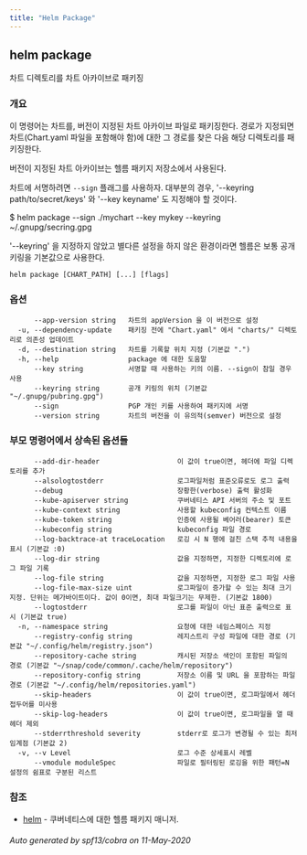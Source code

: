```yaml
---
title: "Helm Package"
---
```


## helm package

차트 디렉토리를 차트 아카이브로 패키징

### 개요


이 명령어는 차트를, 버전이 지정된 차트 아카이브 파일로 패키징한다. 
경로가 지정되면 차트(Chart.yaml 파일을 포함해야 함)에 대한 그 경로를 찾은 다음
해당 디렉토리를 패키징한다.

버전이 지정된 차트 아카이브는 헬름 패키지 저장소에서 사용된다.

차트에 서명하려면 `--sign` 플래그를 사용하자. 대부분의 경우, 
'--keyring path/to/secret/keys' 와 '--key keyname' 도 지정해야 할 것이다.

  $ helm package --sign ./mychart --key mykey --keyring ~/.gnupg/secring.gpg

'--keyring' 을 지정하지 않았고 별다른 설정을 하지 않은 환경이라면
헬름은 보통 공개 키링을 기본값으로 사용한다.


```
helm package [CHART_PATH] [...] [flags]
```

### 옵션

```
      --app-version string   차트의 appVersion 을 이 버전으로 설정
  -u, --dependency-update    패키징 전에 "Chart.yaml" 에서 "charts/" 디렉토리로 의존성 업데이트
  -d, --destination string   차트를 기록할 위치 지정 (기본값 ".")
  -h, --help                 package 에 대한 도움말
      --key string           서명할 때 사용하는 키의 이름. --sign이 참일 경우 사용
      --keyring string       공개 키링의 위치 (기본값 "~/.gnupg/pubring.gpg")
      --sign                 PGP 개인 키를 사용하여 패키지에 서명
      --version string       차트의 버전을 이 유의적(semver) 버전으로 설정
```

### 부모 명령어에서 상속된 옵션들

```
      --add-dir-header                   이 값이 true이면, 헤더에 파일 디렉토리를 추가
      --alsologtostderr                  로그파일처럼 표준오류로도 로그 출력
      --debug                            장황한(verbose) 출력 활성화
      --kube-apiserver string            쿠버네티스 API 서버의 주소 및 포트
      --kube-context string              사용할 kubeconfig 컨텍스트 이름
      --kube-token string                인증에 사용될 베어러(bearer) 토큰
      --kubeconfig string                kubeconfig 파일 경로
      --log-backtrace-at traceLocation   로깅 시 N 행에 걸친 스택 추적 내용을 표시 (기본값 :0)
      --log-dir string                   값을 지정하면, 지정한 디렉토리에 로그 파일 기록
      --log-file string                  값을 지정하면, 지정한 로그 파일 사용
      --log-file-max-size uint           로그파일이 증가할 수 있는 최대 크기 지정. 단위는 메가바이트이다. 값이 0이면, 최대 파일크기는 무제한. (기본값 1800)
      --logtostderr                      로그를 파일이 아닌 표준 출력으로 표시 (기본값 true)
  -n, --namespace string                 요청에 대한 네임스페이스 지정
      --registry-config string           레지스트리 구성 파일에 대한 경로 (기본값 "~/.config/helm/registry.json")
      --repository-cache string          캐시된 저장소 색인이 포함된 파일의 경로 (기본값 "~/snap/code/common/.cache/helm/repository")
      --repository-config string         저장소 이름 및 URL 을 포함하는 파일 경로 (기본값 "~/.config/helm/repositories.yaml")
      --skip-headers                     이 값이 true이면, 로그파일에서 헤더 접두어를 미사용
      --skip-log-headers                 이 값이 true이면, 로그파일을 열 때 헤더 제외
      --stderrthreshold severity         stderr로 로그가 변경될 수 있는 최저 임계점 (기본값 2)
  -v, --v Level                          로그 수준 상세표시 레벨
      --vmodule moduleSpec               파일로 필터링된 로깅을 위한 패턴=N 설정의 쉼표로 구분된 리스트
```

### 참조

* [helm](../helm)	 - 쿠버네티스에 대한 헬름 패키지 매니저.

###### Auto generated by spf13/cobra on 11-May-2020

